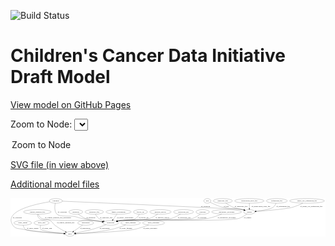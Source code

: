 <link rel='stylesheet' href="assets/style.css">
<link rel='stylesheet' href="https://unpkg.com/leaflet@1.5.1/dist/leaflet.css" integrity="sha512-xwE/Az9zrjBIphAcBb3F6JVqxf46+CDLwfLMHloNu6KEQCAWi6HcDUbeOfBIptF7tcCzusKFjFw2yuvEpDL9wQ==" crossorigin="">
<script type="text/javascript" src="https://code.jquery.com/jquery-3.2.1.min.js"></script>
<script type="text/javascript"  src="https://unpkg.com/leaflet@1.5.1/dist/leaflet.js"></script>
<script type="text/javascript" src="assets/actions.js"></script>

![Build Status](https://github.com/CBIIT/ccdi-model/actions/workflows/model-test-and-deploy.yml/badge.svg)

# Children's Cancer Data Initiative Draft Model

[View model on GitHub Pages](https://cbiit.github.io/ccdi-model/)



Zoom to Node: <select id="node_select">
  <option value="">Zoom to Node</option>
</select>
<div id="model"></div>

<p>
<a href="./model-desc/ccdi-model.svg">SVG file (in view above)</a>
<p>
<a href="./model-desc">Additional model files</a>
<div id='graph' style='display:off;'>
<svg width="2490pt" height="305pt"
 viewBox="0.00 0.00 2490.37 305.00" xmlns="http://www.w3.org/2000/svg" xmlns:xlink="http://www.w3.org/1999/xlink">
<g id="graph0" class="graph" transform="scale(1 1) rotate(0) translate(4 301)">
<title>Perl</title>
<polygon fill="#ffffff" stroke="transparent" points="-4,4 -4,-301 2486.372,-301 2486.372,4 -4,4"/>
<!-- single_cell_sequencing_file -->
<g id="node1" class="node">
<title>single_cell_sequencing_file</title>
<ellipse fill="none" stroke="#000000" cx="2340.372" cy="-279" rx="137.5759" ry="18"/>
<text text-anchor="middle" x="2340.372" y="-275.3" font-family="Times,serif" font-size="14.00" fill="#000000">single_cell_sequencing_file</text>
</g>
<!-- sample -->
<g id="node2" class="node">
<title>sample</title>
<ellipse fill="none" stroke="#000000" cx="1884.372" cy="-192" rx="44.393" ry="18"/>
<text text-anchor="middle" x="1884.372" y="-188.3" font-family="Times,serif" font-size="14.00" fill="#000000">sample</text>
</g>
<!-- single_cell_sequencing_file&#45;&gt;sample -->
<g id="edge13" class="edge">
<title>single_cell_sequencing_file&#45;&gt;sample</title>
<path fill="none" stroke="#000000" d="M2307.2577,-261.4725C2284.121,-250.0376 2252.1586,-235.8293 2222.372,-228 2170.1021,-214.261 2019.5976,-201.7529 1938.1892,-195.7476"/>
<polygon fill="#000000" stroke="#000000" points="1938.3644,-192.2512 1928.1359,-195.0132 1937.8543,-199.2326 1938.3644,-192.2512"/>
<text text-anchor="middle" x="2373.872" y="-231.8" font-family="Times,serif" font-size="14.00" fill="#000000">of_single_cell_sequencing_file</text>
</g>
<!-- participant -->
<g id="node8" class="node">
<title>participant</title>
<ellipse fill="none" stroke="#000000" cx="787.372" cy="-105" rx="62.2891" ry="18"/>
<text text-anchor="middle" x="787.372" y="-101.3" font-family="Times,serif" font-size="14.00" fill="#000000">participant</text>
</g>
<!-- sample&#45;&gt;participant -->
<g id="edge10" class="edge">
<title>sample&#45;&gt;participant</title>
<path fill="none" stroke="#000000" d="M1864.9636,-175.691C1849.213,-163.5575 1825.8425,-147.9463 1802.372,-141 1701.8838,-111.2596 963.2568,-136.7964 859.372,-123 853.5625,-122.2285 847.5445,-121.1629 841.5755,-119.9321"/>
<polygon fill="#000000" stroke="#000000" points="842.1421,-116.4728 831.6218,-117.7275 840.6283,-123.3072 842.1421,-116.4728"/>
<text text-anchor="middle" x="1870.872" y="-144.8" font-family="Times,serif" font-size="14.00" fill="#000000">of_sample</text>
</g>
<!-- study_admin -->
<g id="node3" class="node">
<title>study_admin</title>
<ellipse fill="none" stroke="#000000" cx="93.372" cy="-105" rx="70.3881" ry="18"/>
<text text-anchor="middle" x="93.372" y="-101.3" font-family="Times,serif" font-size="14.00" fill="#000000">study_admin</text>
</g>
<!-- study -->
<g id="node16" class="node">
<title>study</title>
<ellipse fill="none" stroke="#000000" cx="465.372" cy="-18" rx="36.2938" ry="18"/>
<text text-anchor="middle" x="465.372" y="-14.3" font-family="Times,serif" font-size="14.00" fill="#000000">study</text>
</g>
<!-- study_admin&#45;&gt;study -->
<g id="edge6" class="edge">
<title>study_admin&#45;&gt;study</title>
<path fill="none" stroke="#000000" d="M96.0687,-86.7719C98.7394,-75.492 104.0128,-61.7322 114.372,-54 138.2775,-36.1568 329.0163,-24.6247 418.8651,-20.13"/>
<polygon fill="#000000" stroke="#000000" points="419.2304,-23.6163 429.0464,-19.6292 418.8865,-16.6248 419.2304,-23.6163"/>
<text text-anchor="middle" x="170.872" y="-57.8" font-family="Times,serif" font-size="14.00" fill="#000000">of_study_admin</text>
</g>
<!-- pdx -->
<g id="node4" class="node">
<title>pdx</title>
<ellipse fill="none" stroke="#000000" cx="1552.372" cy="-279" rx="27.8951" ry="18"/>
<text text-anchor="middle" x="1552.372" y="-275.3" font-family="Times,serif" font-size="14.00" fill="#000000">pdx</text>
</g>
<!-- pdx&#45;&gt;sample -->
<g id="edge9" class="edge">
<title>pdx&#45;&gt;sample</title>
<path fill="none" stroke="#000000" d="M1574.5142,-267.7928C1579.3691,-265.4581 1584.5113,-263.0776 1589.372,-261 1628.1642,-244.4192 1637.3552,-237.8677 1678.372,-228 1744.9417,-211.9849 1764.5872,-225.0926 1831.372,-210 1834.9472,-209.1921 1838.6195,-208.2314 1842.2825,-207.1807"/>
<polygon fill="#000000" stroke="#000000" points="1843.3527,-210.5134 1851.8844,-204.2316 1841.2975,-203.8219 1843.3527,-210.5134"/>
<text text-anchor="middle" x="1702.372" y="-231.8" font-family="Times,serif" font-size="14.00" fill="#000000">of_pdx</text>
</g>
<!-- study_arm -->
<g id="node5" class="node">
<title>study_arm</title>
<ellipse fill="none" stroke="#000000" cx="241.372" cy="-105" rx="59.5901" ry="18"/>
<text text-anchor="middle" x="241.372" y="-101.3" font-family="Times,serif" font-size="14.00" fill="#000000">study_arm</text>
</g>
<!-- study_arm&#45;&gt;study -->
<g id="edge12" class="edge">
<title>study_arm&#45;&gt;study</title>
<path fill="none" stroke="#000000" d="M233.6174,-86.9772C230.3079,-76.2059 228.7401,-62.9255 236.372,-54 248.0785,-40.3095 355.4124,-28.1607 418.8944,-22.0931"/>
<polygon fill="#000000" stroke="#000000" points="419.4363,-25.5576 429.0648,-21.137 418.7811,-18.5884 419.4363,-25.5576"/>
<text text-anchor="middle" x="284.872" y="-57.8" font-family="Times,serif" font-size="14.00" fill="#000000">of_study_arm</text>
</g>
<!-- diagnosis -->
<g id="node6" class="node">
<title>diagnosis</title>
<ellipse fill="none" stroke="#000000" cx="512.372" cy="-192" rx="54.6905" ry="18"/>
<text text-anchor="middle" x="512.372" y="-188.3" font-family="Times,serif" font-size="14.00" fill="#000000">diagnosis</text>
</g>
<!-- diagnosis&#45;&gt;participant -->
<g id="edge16" class="edge">
<title>diagnosis&#45;&gt;participant</title>
<path fill="none" stroke="#000000" d="M532.0461,-174.95C546.2227,-163.5785 566.3154,-149.2521 586.372,-141 610.1694,-131.2088 671.6152,-120.9454 720.3568,-113.8941"/>
<polygon fill="#000000" stroke="#000000" points="721.1418,-117.3176 730.5468,-112.4395 720.1525,-110.3878 721.1418,-117.3176"/>
<text text-anchor="middle" x="630.872" y="-144.8" font-family="Times,serif" font-size="14.00" fill="#000000">of_diagnosis</text>
</g>
<!-- radiology_file -->
<g id="node7" class="node">
<title>radiology_file</title>
<ellipse fill="none" stroke="#000000" cx="658.372" cy="-192" rx="73.387" ry="18"/>
<text text-anchor="middle" x="658.372" y="-188.3" font-family="Times,serif" font-size="14.00" fill="#000000">radiology_file</text>
</g>
<!-- radiology_file&#45;&gt;participant -->
<g id="edge3" class="edge">
<title>radiology_file&#45;&gt;participant</title>
<path fill="none" stroke="#000000" d="M667.2165,-173.8714C673.2822,-163.0603 682.2398,-149.7752 693.372,-141 704.3052,-132.3817 717.5367,-125.6411 730.5772,-120.4441"/>
<polygon fill="#000000" stroke="#000000" points="731.8572,-123.7022 740.0033,-116.9279 729.4107,-117.1437 731.8572,-123.7022"/>
<text text-anchor="middle" x="752.372" y="-144.8" font-family="Times,serif" font-size="14.00" fill="#000000">of_radiology_file</text>
</g>
<!-- participant&#45;&gt;study -->
<g id="edge14" class="edge">
<title>participant&#45;&gt;study</title>
<path fill="none" stroke="#000000" d="M750.3,-90.4982C721.0473,-79.4347 679.0336,-64.3791 641.372,-54 597.3129,-41.8578 546.0273,-31.8208 510.224,-25.4573"/>
<polygon fill="#000000" stroke="#000000" points="510.5499,-21.9612 500.0957,-23.6818 509.3411,-28.856 510.5499,-21.9612"/>
<text text-anchor="middle" x="740.872" y="-57.8" font-family="Times,serif" font-size="14.00" fill="#000000">of_participant</text>
</g>
<!-- clinical_measure_file -->
<g id="node9" class="node">
<title>clinical_measure_file</title>
<ellipse fill="none" stroke="#000000" cx="208.372" cy="-192" rx="108.5808" ry="18"/>
<text text-anchor="middle" x="208.372" y="-188.3" font-family="Times,serif" font-size="14.00" fill="#000000">clinical_measure_file</text>
</g>
<!-- clinical_measure_file&#45;&gt;participant -->
<g id="edge23" class="edge">
<title>clinical_measure_file&#45;&gt;participant</title>
<path fill="none" stroke="#000000" d="M215.005,-173.8356C220.2617,-162.2757 228.8309,-148.1741 241.372,-141 282.0128,-117.7516 615.7533,-127.3421 662.372,-123 682.1707,-121.1559 703.6292,-118.3594 723.0869,-115.5167"/>
<polygon fill="#000000" stroke="#000000" points="723.6852,-118.9662 733.0602,-114.0307 722.6535,-112.0427 723.6852,-118.9662"/>
<text text-anchor="middle" x="370.872" y="-144.8" font-family="Times,serif" font-size="14.00" fill="#000000">of_clinical_measure_file_participant</text>
</g>
<!-- clinical_measure_file&#45;&gt;study -->
<g id="edge11" class="edge">
<title>clinical_measure_file&#45;&gt;study</title>
<path fill="none" stroke="#000000" d="M208.8158,-173.5242C210.0777,-162.5825 213.5233,-149.282 222.372,-141 251.5184,-113.7205 275.216,-141.9138 310.372,-123 330.2987,-112.2795 328.4333,-100.7914 346.372,-87 372.7295,-66.7363 405.6117,-48.1065 430.1276,-35.3262"/>
<polygon fill="#000000" stroke="#000000" points="431.789,-38.4075 439.0829,-30.7231 428.5889,-32.1818 431.789,-38.4075"/>
<text text-anchor="middle" x="432.372" y="-101.3" font-family="Times,serif" font-size="14.00" fill="#000000">of_clinical_measure_file</text>
</g>
<!-- pathology_file -->
<g id="node10" class="node">
<title>pathology_file</title>
<ellipse fill="none" stroke="#000000" cx="1674.372" cy="-279" rx="76.0865" ry="18"/>
<text text-anchor="middle" x="1674.372" y="-275.3" font-family="Times,serif" font-size="14.00" fill="#000000">pathology_file</text>
</g>
<!-- pathology_file&#45;&gt;sample -->
<g id="edge5" class="edge">
<title>pathology_file&#45;&gt;sample</title>
<path fill="none" stroke="#000000" d="M1698.3151,-261.7547C1714.5767,-250.7381 1736.9445,-236.9008 1758.372,-228 1789.2317,-215.1812 1799.2998,-219.3816 1831.372,-210 1834.5431,-209.0724 1837.8068,-208.0737 1841.0825,-207.0391"/>
<polygon fill="#000000" stroke="#000000" points="1842.4346,-210.2801 1850.8651,-203.8631 1840.273,-203.6222 1842.4346,-210.2801"/>
<text text-anchor="middle" x="1819.372" y="-231.8" font-family="Times,serif" font-size="14.00" fill="#000000">of_pathology_file</text>
</g>
<!-- family_relationship -->
<g id="node11" class="node">
<title>family_relationship</title>
<ellipse fill="none" stroke="#000000" cx="850.372" cy="-192" rx="100.1823" ry="18"/>
<text text-anchor="middle" x="850.372" y="-188.3" font-family="Times,serif" font-size="14.00" fill="#000000">family_relationship</text>
</g>
<!-- family_relationship&#45;&gt;participant -->
<g id="edge15" class="edge">
<title>family_relationship&#45;&gt;participant</title>
<path fill="none" stroke="#000000" d="M837.3184,-173.9735C828.3047,-161.5261 816.1797,-144.782 806.1335,-130.9087"/>
<polygon fill="#000000" stroke="#000000" points="808.8933,-128.7523 800.1934,-122.7057 803.2237,-132.8579 808.8933,-128.7523"/>
<text text-anchor="middle" x="902.872" y="-144.8" font-family="Times,serif" font-size="14.00" fill="#000000">of_family_relationship</text>
</g>
<!-- follow_up -->
<g id="node12" class="node">
<title>follow_up</title>
<ellipse fill="none" stroke="#000000" cx="1023.372" cy="-192" rx="55.4913" ry="18"/>
<text text-anchor="middle" x="1023.372" y="-188.3" font-family="Times,serif" font-size="14.00" fill="#000000">follow_up</text>
</g>
<!-- follow_up&#45;&gt;participant -->
<g id="edge1" class="edge">
<title>follow_up&#45;&gt;participant</title>
<path fill="none" stroke="#000000" d="M1015.0053,-173.9461C1008.7627,-162.5879 999.1169,-148.674 986.372,-141 937.5335,-111.5931 915.3234,-133.9281 859.372,-123 854.0766,-121.9657 848.5871,-120.7882 843.1087,-119.542"/>
<polygon fill="#000000" stroke="#000000" points="843.8391,-116.1183 833.3039,-117.2406 842.2395,-122.9331 843.8391,-116.1183"/>
<text text-anchor="middle" x="1048.372" y="-144.8" font-family="Times,serif" font-size="14.00" fill="#000000">of_follow_up</text>
</g>
<!-- methylation_array_file -->
<g id="node13" class="node">
<title>methylation_array_file</title>
<ellipse fill="none" stroke="#000000" cx="1884.372" cy="-279" rx="115.8798" ry="18"/>
<text text-anchor="middle" x="1884.372" y="-275.3" font-family="Times,serif" font-size="14.00" fill="#000000">methylation_array_file</text>
</g>
<!-- methylation_array_file&#45;&gt;sample -->
<g id="edge24" class="edge">
<title>methylation_array_file&#45;&gt;sample</title>
<path fill="none" stroke="#000000" d="M1884.372,-260.9735C1884.372,-249.1918 1884.372,-233.5607 1884.372,-220.1581"/>
<polygon fill="#000000" stroke="#000000" points="1887.8721,-220.0033 1884.372,-210.0034 1880.8721,-220.0034 1887.8721,-220.0033"/>
<text text-anchor="middle" x="1975.872" y="-231.8" font-family="Times,serif" font-size="14.00" fill="#000000">of_methylation_array_file</text>
</g>
<!-- publication -->
<g id="node14" class="node">
<title>publication</title>
<ellipse fill="none" stroke="#000000" cx="590.372" cy="-105" rx="63.0888" ry="18"/>
<text text-anchor="middle" x="590.372" y="-101.3" font-family="Times,serif" font-size="14.00" fill="#000000">publication</text>
</g>
<!-- publication&#45;&gt;study -->
<g id="edge21" class="edge">
<title>publication&#45;&gt;study</title>
<path fill="none" stroke="#000000" d="M566.2708,-88.2255C545.8532,-74.0149 516.5092,-53.5915 494.7251,-38.4297"/>
<polygon fill="#000000" stroke="#000000" points="496.6954,-35.5368 486.4882,-32.6968 492.6965,-41.2822 496.6954,-35.5368"/>
<text text-anchor="middle" x="586.372" y="-57.8" font-family="Times,serif" font-size="14.00" fill="#000000">of_publication</text>
</g>
<!-- synonym -->
<g id="node15" class="node">
<title>synonym</title>
<ellipse fill="none" stroke="#000000" cx="354.372" cy="-279" rx="51.9908" ry="18"/>
<text text-anchor="middle" x="354.372" y="-275.3" font-family="Times,serif" font-size="14.00" fill="#000000">synonym</text>
</g>
<!-- synonym&#45;&gt;sample -->
<g id="edge19" class="edge">
<title>synonym&#45;&gt;sample</title>
<path fill="none" stroke="#000000" d="M405.986,-276.7867C663.1918,-265.733 1795.6072,-216.7686 1831.372,-210 1835.0242,-209.3088 1838.7682,-208.4223 1842.495,-207.4144"/>
<polygon fill="#000000" stroke="#000000" points="1843.6588,-210.7198 1852.2453,-204.5131 1841.6624,-204.0105 1843.6588,-210.7198"/>
<text text-anchor="middle" x="1537.872" y="-231.8" font-family="Times,serif" font-size="14.00" fill="#000000">of_synonym</text>
</g>
<!-- synonym&#45;&gt;participant -->
<g id="edge17" class="edge">
<title>synonym&#45;&gt;participant</title>
<path fill="none" stroke="#000000" d="M349.8604,-261.0679C345.1663,-237.7132 341.2485,-197.1453 363.372,-174 384.5891,-151.8031 470.2549,-161.9852 500.372,-156 525.6441,-150.9776 531.162,-146.3248 556.372,-141 586.9979,-134.5313 664.5734,-122.7893 721.4072,-114.4764"/>
<polygon fill="#000000" stroke="#000000" points="722.0153,-117.9248 731.4054,-113.018 721.0049,-110.9981 722.0153,-117.9248"/>
<text text-anchor="middle" x="405.872" y="-188.3" font-family="Times,serif" font-size="14.00" fill="#000000">of_synonym</text>
</g>
<!-- synonym&#45;&gt;study -->
<g id="edge18" class="edge">
<title>synonym&#45;&gt;study</title>
<path fill="none" stroke="#000000" d="M305.8715,-272.1905C194.7039,-254.4823 -63.1651,-200.2782 14.372,-87 37.2621,-53.5587 59.9533,-63.4038 99.372,-54 158.9164,-39.795 334.6034,-26.6722 419.0366,-20.9802"/>
<polygon fill="#000000" stroke="#000000" points="419.3658,-24.4661 429.1102,-20.3072 418.8991,-17.4816 419.3658,-24.4661"/>
<text text-anchor="middle" x="49.872" y="-144.8" font-family="Times,serif" font-size="14.00" fill="#000000">of_synonym</text>
</g>
<!-- medical_history -->
<g id="node17" class="node">
<title>medical_history</title>
<ellipse fill="none" stroke="#000000" cx="1181.372" cy="-192" rx="85.2851" ry="18"/>
<text text-anchor="middle" x="1181.372" y="-188.3" font-family="Times,serif" font-size="14.00" fill="#000000">medical_history</text>
</g>
<!-- medical_history&#45;&gt;participant -->
<g id="edge7" class="edge">
<title>medical_history&#45;&gt;participant</title>
<path fill="none" stroke="#000000" d="M1159.2696,-174.5716C1143.1044,-162.8677 1120.1144,-148.2993 1097.372,-141 996.3671,-108.5818 964.093,-139.9248 859.372,-123 853.8867,-122.1135 848.2062,-121.0148 842.5521,-119.8007"/>
<polygon fill="#000000" stroke="#000000" points="842.9771,-116.3083 832.4508,-117.5114 841.4298,-123.1352 842.9771,-116.3083"/>
<text text-anchor="middle" x="1197.372" y="-144.8" font-family="Times,serif" font-size="14.00" fill="#000000">of_medical_history</text>
</g>
<!-- study_funding -->
<g id="node18" class="node">
<title>study_funding</title>
<ellipse fill="none" stroke="#000000" cx="945.372" cy="-105" rx="77.1866" ry="18"/>
<text text-anchor="middle" x="945.372" y="-101.3" font-family="Times,serif" font-size="14.00" fill="#000000">study_funding</text>
</g>
<!-- study_funding&#45;&gt;study -->
<g id="edge2" class="edge">
<title>study_funding&#45;&gt;study</title>
<path fill="none" stroke="#000000" d="M906.8768,-89.2998C876.9645,-77.7437 834.1754,-62.6039 795.372,-54 695.9714,-31.9599 576.6055,-23.195 512.1684,-19.8792"/>
<polygon fill="#000000" stroke="#000000" points="512.0906,-16.3712 501.9304,-19.3747 511.746,-23.3627 512.0906,-16.3712"/>
<text text-anchor="middle" x="908.372" y="-57.8" font-family="Times,serif" font-size="14.00" fill="#000000">of_study_funding</text>
</g>
<!-- sequencing_file -->
<g id="node19" class="node">
<title>sequencing_file</title>
<ellipse fill="none" stroke="#000000" cx="2101.372" cy="-279" rx="83.3857" ry="18"/>
<text text-anchor="middle" x="2101.372" y="-275.3" font-family="Times,serif" font-size="14.00" fill="#000000">sequencing_file</text>
</g>
<!-- sequencing_file&#45;&gt;sample -->
<g id="edge20" class="edge">
<title>sequencing_file&#45;&gt;sample</title>
<path fill="none" stroke="#000000" d="M2095.1947,-260.9494C2090.425,-249.7423 2082.7019,-235.9969 2071.372,-228 2050.234,-213.0801 1985.0431,-202.9473 1937.5676,-197.325"/>
<polygon fill="#000000" stroke="#000000" points="1937.7617,-193.8243 1927.4275,-196.1601 1936.9627,-200.7786 1937.7617,-193.8243"/>
<text text-anchor="middle" x="2151.872" y="-231.8" font-family="Times,serif" font-size="14.00" fill="#000000">of_sequencing_file</text>
</g>
<!-- molecular_test -->
<g id="node20" class="node">
<title>molecular_test</title>
<ellipse fill="none" stroke="#000000" cx="1364.372" cy="-192" rx="79.8859" ry="18"/>
<text text-anchor="middle" x="1364.372" y="-188.3" font-family="Times,serif" font-size="14.00" fill="#000000">molecular_test</text>
</g>
<!-- molecular_test&#45;&gt;participant -->
<g id="edge25" class="edge">
<title>molecular_test&#45;&gt;participant</title>
<path fill="none" stroke="#000000" d="M1339.8819,-174.8587C1321.4288,-162.967 1295.0028,-148.0461 1269.372,-141 1181.4355,-116.8256 949.6214,-136.1258 859.372,-123 853.6542,-122.1684 847.7303,-121.0758 841.8479,-119.8392"/>
<polygon fill="#000000" stroke="#000000" points="842.5541,-116.4108 832.0312,-117.6427 841.0256,-123.2419 842.5541,-116.4108"/>
<text text-anchor="middle" x="1369.372" y="-144.8" font-family="Times,serif" font-size="14.00" fill="#000000">of_molecular_test</text>
</g>
<!-- exposure -->
<g id="node21" class="node">
<title>exposure</title>
<ellipse fill="none" stroke="#000000" cx="1515.372" cy="-192" rx="53.0913" ry="18"/>
<text text-anchor="middle" x="1515.372" y="-188.3" font-family="Times,serif" font-size="14.00" fill="#000000">exposure</text>
</g>
<!-- exposure&#45;&gt;participant -->
<g id="edge22" class="edge">
<title>exposure&#45;&gt;participant</title>
<path fill="none" stroke="#000000" d="M1496.0953,-175.0243C1481.1921,-163.0489 1459.44,-147.95 1437.372,-141 1376.0862,-121.6988 923.0141,-131.8424 859.372,-123 853.649,-122.2049 847.7217,-121.1359 841.8373,-119.9136"/>
<polygon fill="#000000" stroke="#000000" points="842.5394,-116.4843 832.0184,-117.7328 841.0216,-123.3178 842.5394,-116.4843"/>
<text text-anchor="middle" x="1510.872" y="-144.8" font-family="Times,serif" font-size="14.00" fill="#000000">of_exposure</text>
</g>
<!-- therapeutic_procedure -->
<g id="node22" class="node">
<title>therapeutic_procedure</title>
<ellipse fill="none" stroke="#000000" cx="1704.372" cy="-192" rx="117.7793" ry="18"/>
<text text-anchor="middle" x="1704.372" y="-188.3" font-family="Times,serif" font-size="14.00" fill="#000000">therapeutic_procedure</text>
</g>
<!-- therapeutic_procedure&#45;&gt;participant -->
<g id="edge8" class="edge">
<title>therapeutic_procedure&#45;&gt;participant</title>
<path fill="none" stroke="#000000" d="M1665.9172,-174.8738C1636.9823,-162.9062 1596.0078,-147.8837 1558.372,-141 1405.5229,-113.0432 1013.3355,-143.969 859.372,-123 853.6469,-122.2203 847.7182,-121.1614 841.833,-119.9451"/>
<polygon fill="#000000" stroke="#000000" points="842.5333,-116.5154 832.0131,-117.771 841.0201,-123.3499 842.5333,-116.5154"/>
<text text-anchor="middle" x="1705.372" y="-144.8" font-family="Times,serif" font-size="14.00" fill="#000000">of_therapeutic_procedure</text>
</g>
<!-- study_personnel -->
<g id="node23" class="node">
<title>study_personnel</title>
<ellipse fill="none" stroke="#000000" cx="1127.372" cy="-105" rx="87.1846" ry="18"/>
<text text-anchor="middle" x="1127.372" y="-101.3" font-family="Times,serif" font-size="14.00" fill="#000000">study_personnel</text>
</g>
<!-- study_personnel&#45;&gt;study -->
<g id="edge4" class="edge">
<title>study_personnel&#45;&gt;study</title>
<path fill="none" stroke="#000000" d="M1088.1658,-88.8916C1057.6865,-77.1188 1014.055,-61.8864 974.372,-54 886.6038,-36.5573 620.3757,-24.2251 512.0099,-19.8001"/>
<polygon fill="#000000" stroke="#000000" points="511.855,-16.2911 501.7219,-19.3845 511.5724,-23.2854 511.855,-16.2911"/>
<text text-anchor="middle" x="1099.872" y="-57.8" font-family="Times,serif" font-size="14.00" fill="#000000">of_study_personnel</text>
</g>
</g>
</svg>
</div>
